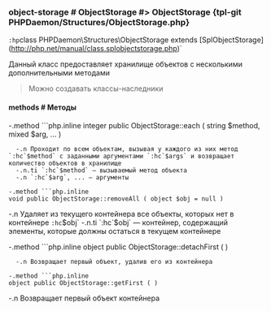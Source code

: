 ### object-storage # ObjectStorage #> ObjectStorage {tpl-git PHPDaemon/Structures/ObjectStorage.php}

`:hp`class PHPDaemon\Structures\ObjectStorage extends \[SplObjectStorage](http://php.net/manual/class.splobjectstorage.php)`

Данный класс предоставляет хранилище объектов с несколькими дополнительными методами

> Можно создавать классы-наследники

#### methods # Методы

 -.method ```php.inline
 integer public ObjectStorage::each ( string $method, mixed $arg, ... )
 ```
   -.n Проходит по всем объектам, вызывая у каждого из них метод `:hc`$method` c заданными аргументами `:hc`$args` и возвращает количество объектов в хранилище
   -.n.ti `:hc`$method` — вызываемый метод объекта
   -.n `:hc`$arg`, ... — аргументы

 -.method ```php.inline
 void public ObjectStorage::removeAll ( object $obj = null )
 ```
   -.n Удаляет из текущего контейнера все объекты, которых нет в контейнере `:hc`$obj`
   -.n.ti `:hc`$obj` — контейнер, содержащий элементы, которые должны остаться в текущем контейнере

 -.method ```php.inline
 object public ObjectStorage::detachFirst ( )
 ```
   -.n Возвращает первый объект, удалив его из контейнера

 -.method ```php.inline
 object public ObjectStorage::getFirst ( )
 ```
   -.n Возвращает первый объект контейнера